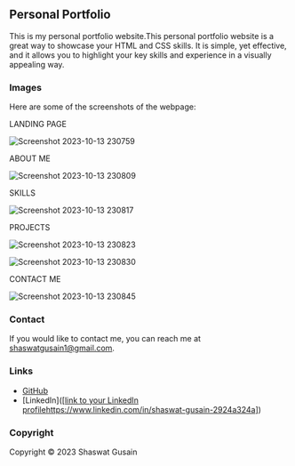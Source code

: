 ## Personal Portfolio

This is my personal portfolio website.This personal portfolio website is a great way to showcase your HTML and CSS skills. It is simple, yet effective, and it allows you to highlight your key skills and experience in a visually appealing way.

### Images

Here are some of the screenshots of the webpage:

LANDING PAGE

![Screenshot 2023-10-13 230759](https://github.com/Boahan/CODSOFT/assets/111555189/a76a85d2-6390-4925-8e8b-93cf03922875)

ABOUT ME

![Screenshot 2023-10-13 230809](https://github.com/Boahan/CODSOFT/assets/111555189/fd372a69-e105-401d-a74d-2941f12ca31d)

SKILLS

![Screenshot 2023-10-13 230817](https://github.com/Boahan/CODSOFT/assets/111555189/226d70fd-eece-4a41-9593-758d989d9d48)

PROJECTS

![Screenshot 2023-10-13 230823](https://github.com/Boahan/CODSOFT/assets/111555189/2b336c56-e75e-435d-809c-3baa51867b9e)

![Screenshot 2023-10-13 230830](https://github.com/Boahan/CODSOFT/assets/111555189/95336e95-989f-4be3-9be8-6469ab853d50)

CONTACT ME

![Screenshot 2023-10-13 230845](https://github.com/Boahan/CODSOFT/assets/111555189/9758faca-cdbf-42c5-864f-15fc0d13feb0)


### Contact

If you would like to contact me, you can reach me at shaswatgusain1@gmail.com.

### Links

* [GitHub]([https://github.com/Boahan])
* [LinkedIn]([[link to your LinkedIn profile](https://www.linkedin.com/in/shaswat-gusain-2924a324a)https://www.linkedin.com/in/shaswat-gusain-2924a324a])

### Copyright

Copyright &copy; 2023 Shaswat Gusain
